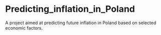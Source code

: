 # Predicting_inflation_in_Poland
A project aimed at predicting future inflation in Poland based on selected economic factors.
